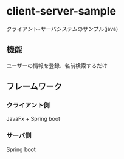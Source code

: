 # client-server-sample
クライアント-サーバシステムのサンプル(java)

## 機能
ユーザーの情報を登録、名前検索するだけ

## フレームワーク
### クライアント側
JavaFx + Spring boot
### サーバ側
Spring boot
